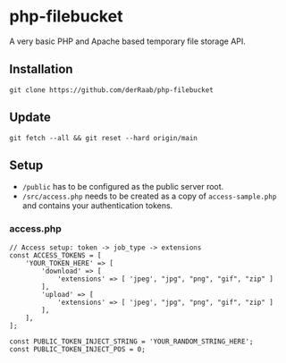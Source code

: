 # php-filebucket

A very basic PHP and Apache based temporary file storage API.


## Installation

`git clone https://github.com/derRaab/php-filebucket`

## Update

`git fetch --all && git reset --hard origin/main`

## Setup

- `/public` has to be configured as the public server root.
- `/src/access.php` needs to be created as a copy of `access-sample.php` and contains your authentication tokens.

### access.php

```
// Access setup: token -> job_type -> extensions
const ACCESS_TOKENS = [
    'YOUR_TOKEN_HERE' => [
        'download' => [
            'extensions' => [ 'jpeg', "jpg", "png", "gif", "zip" ]
        ],
        'upload' => [
            'extensions' => [ 'jpeg', "jpg", "png", "gif", "zip" ]
        ],
    ],
];

const PUBLIC_TOKEN_INJECT_STRING = 'YOUR_RANDOM_STRING_HERE';
const PUBLIC_TOKEN_INJECT_POS = 0;
```





